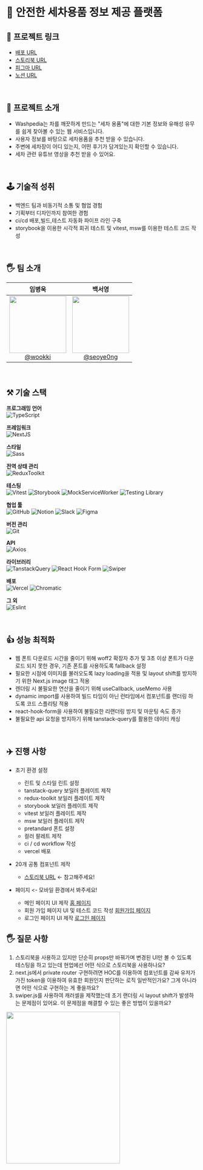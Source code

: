 # 🚗 안전한 세차용품 정보 제공 플랫폼

## 🔗 프로젝트 링크

- [배포 URL](https://f1-wash-pedia-fe.vercel.app)
- [스토리북 URL](https://www.chromatic.com/library?appId=659a0cf1b613430cc09b3672)
- [피그마 URL](https://www.figma.com/file/B4wGiQ4M4k3mtcSyyK0ATf/washpedia?type=design&node-id=241-4547&mode=design&t=IuuBM2gGXeTFVTIW-0)
- [노션 URL](https://www.notion.so/Wash-pedia-0d4a31ff248349b3a3ea202e048303d5)

<br />

## 📖 프로젝트 소개

- Washpedia는 차를 깨끗하게 만드는 "세차 용품"에 대한 기본 정보와 유해성 유무를 쉽게 찾아볼 수 있는 웹 서비스입니다.
- 사용자 정보를 바탕으로 세차용품을 추천 받을 수 있습니다.
- 주변에 세차장이 어디 있는지, 어떤 후기가 담겨있는지 확인할 수 있습니다.
- 세차 관련 유튜브 영상을 추천 받을 수 있어요.

<br />

## 🕹️ 기술적 성취

- 백엔드 팀과 비동기적 소통 및 협업 경험
- 기획부터 디자인까지 참여한 경험
- ci/cd 배포,빌드,테스트 자동화 파이프 라인 구축
- storybook을 이용한 시각적 회귀 테스트 및 vitest, msw를 이용한 테스트 코드 작성

<br />

## 🖐️ 팀 소개
<div align="center">

| **임병욱** | **백서영** |
| :------: |  :------: |
| [<img src="https://avatars.githubusercontent.com/u/103362820?v=4" height=150 width=150> <br/> @wookki](https://github.com/wookki) | [<img src="https://avatars.githubusercontent.com/u/101791501?v=4" height=150 width=150> <br/> @seoye0ng](https://github.com/seoye0ng) 

</div>

<br />

## ⚒️ 기술 스택

**프로그래밍 언어**<br />
![TypeScript](https://img.shields.io/badge/typescript-007ACC?style=for-the-badge&logo=typescript&logoColor=white)

**프레임워크**<br />
![NextJS](https://img.shields.io/badge/next.js-000000?style=for-the-badge&logo=nextdotjs&logoColor=white)

**스타일**<br />
![Sass](https://img.shields.io/badge/sass-CC6699?style=for-the-badge&logo=sass&logoColor=white)

**전역 상태 관리**<br />
![ReduxToolkit](https://img.shields.io/badge/redux_toolkit-764ABC?style=for-the-badge&logo=redux&logoColor=white)

**테스팅**<br />
![Vitest](https://img.shields.io/badge/vitest-6E9F18?style=for-the-badge&logo=vitest&logoColor=white)
![Storybook](https://img.shields.io/badge/storybook-FF4785?style=for-the-badge&logo=storybook&logoColor=white)
![MockServiceWorker](https://img.shields.io/badge/mock_service_worker-FF6A33?style=for-the-badge&logo=mockserviceworker&logoColor=white)
![Testing Library](https://img.shields.io/badge/testing_library-E33332?style=for-the-badge&logo=testinglibrary&logoColor=white)

**협업 툴**<br />
![GitHub](https://img.shields.io/badge/github-%23121011.svg?style=for-the-badge&logo=github&logoColor=white)
![Notion](https://img.shields.io/badge/notion-000000?style=for-the-badge&logo=notion&logoColor=white)
![Slack](https://img.shields.io/badge/slack-4A154B?style=for-the-badge&logo=slack&logoColor=white)
![Figma](https://img.shields.io/badge/figma-%23F24E1E.svg?style=for-the-badge&logo=figma&logoColor=white)

**버전 관리**<br />
![Git](https://img.shields.io/badge/git-%23F05033.svg?style=for-the-badge&logo=git&logoColor=white)

**API**<br />
![Axios](https://img.shields.io/badge/axios-5A29E4?style=for-the-badge&logo=axios&logoColor=white)

**라이브러리**<br />
![TanstackQuery](https://img.shields.io/badge/tanstack_query-FF4154?style=for-the-badge&logo=reactquery&logoColor=white)
![React Hook Form](https://img.shields.io/badge/react_hook_form-EC5990?style=for-the-badge&logo=reacthookform&logoColor=white)
![Swiper](https://img.shields.io/badge/swiper-6332F6?style=for-the-badge&logo=swiper&logoColor=white)

**배포**<br>
![Vercel](https://img.shields.io/badge/Vercel-000000?style=for-the-badge&logo=vercel&logoColor=white)
![Chromatic](https://img.shields.io/badge/chromatic-FC521F?style=for-the-badge&logo=chromatic&logoColor=white)

**그 외**<br />
![Eslint](https://img.shields.io/badge/eslint-3A33D1?style=for-the-badge&logo=eslint&logoColor=white)

<br />

## 👍 성능 최적화
- 웹 폰트 다운로드 시간을 줄이기 위해 woff2 확장자 추가 및 3초 이상 폰트가 다운로드 되지 못한 경우, 기존 폰트를 사용하도록 fallback 설정
- 필요한 시점에 이미지를 불러오도록 lazy loading을 적용 및 layout shift를 방지하기 위한 Next.js image 태그 적용
- 렌더링 시 불필요한 연산을 줄이기 위해 useCallback, useMemo 사용
- dynamic import를 사용하여 빌드 타임이 아닌 런타임에서 컴포넌트를 랜더링 하도록 코드 스플리팅 적용
- react-hook-form을 사용하여 불필요한 리랜더링 방지 및 마운팅 속도 증가
- 불필요한 api 요청을 방지하기 위해 tanstack-query를 활용한 데이터 캐싱

<br />

## ✈️ 진행 사항
- 초기 환경 설정
  - 린트 및 스타일 린트 설정
  - tanstack-query 보일러 플레이트 제작
  - redux-toolkit 보일러 플레이트 제작
  - storybook 보일러 플레이트 제작
  - vitest 보일러 플레이트 제작
  - msw 보일러 플레이트 제작
  - pretandard 폰트 설정
  - 컬러 팔레트 제작
  - ci / cd workflow 작성
  - vercel 배포
    
- 20개 공통 컴포넌트 제작
  - [스토리북 URL](https://www.chromatic.com/library?appId=659a0cf1b613430cc09b3672) <- 참고해주세요!
    
- 페이지 <- 모바일 환경에서 봐주세요!
  - 메인 페이지 UI 제작 [홈 페이지](https://f1-wash-pedia-fe.vercel.app)
  - 회원 가입 페이지 UI 및 테스트 코드 작성 [회원가입 페이지](https://f1-wash-pedia-fe.vercel.app/signup)
  - 로그인 페이지 UI 제작 [로그인 페이지](https://f1-wash-pedia-fe.vercel.app/login)

## 🖐️ 질문 사항
1. 스토리북을 사용하고 있지만 단순히 props만 바꿔가며 변경된 UI만 볼 수 있도록 테스팅을 하고 있는데 현업에선 어떤 식으로 스토리북을 사용하나요?
2. next.js에서 private router 구현하려면 HOC를 이용하여 컴포넌트를 감싸 유저가 가진 token을 이용하여 유효한 회원인지 판단하는 로직 일반적인가요? 그게 아니라면
어떤 식으로 구현하는 게 좋을까요?
3. swiper.js를 사용하여 캐러셀을 제작했는데 초기 랜더링 시 layout shift가 발생하는 문제점이 있어요. 이 문제점을 해결할 수 있는 좋은 방법이 있을까요?
   
<img src="https://github.com/Kernel360/F1-WashPedia-FE/assets/103362820/db7a22ee-b51a-45f9-8ec4-52e7d4e515d6" width="300" height="400"/>



